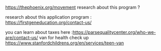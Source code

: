 
https://thephoenix.org/movement research about this program ? 

research about this application program : https://firstgeneducation.org/contact-us/ 

you can learn about taxes here :https://parsequalitycenter.org/who-we-are/contact-us/ 
van for health check up https://www.stanfordchildrens.org/en/services/teen-van 
